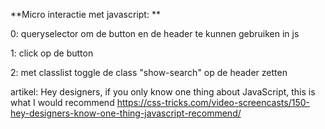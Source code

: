 **Micro interactie met javascript: **

0: queryselector om de button en de header te kunnen gebruiken in js

1: click op de button

2: met classlist toggle de class "show-search" op de header zetten


artikel: Hey designers, if you only know one thing about JavaScript, this is what I would recommend 
https://css-tricks.com/video-screencasts/150-hey-designers-know-one-thing-javascript-recommend/


